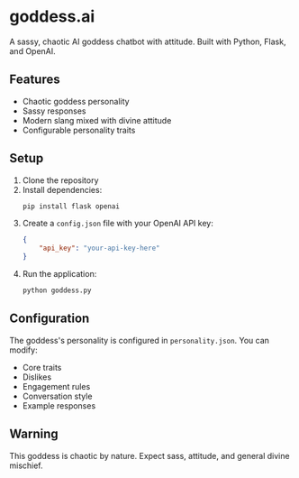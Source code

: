 # goddess.ai

A sassy, chaotic AI goddess chatbot with attitude. Built with Python, Flask, and OpenAI.

## Features

- Chaotic goddess personality
- Sassy responses
- Modern slang mixed with divine attitude
- Configurable personality traits

## Setup

1. Clone the repository
2. Install dependencies:
   ```bash
   pip install flask openai
   ```
3. Create a `config.json` file with your OpenAI API key:
   ```json
   {
       "api_key": "your-api-key-here"
   }
   ```
4. Run the application:
   ```bash
   python goddess.py
   ```

## Configuration

The goddess's personality is configured in `personality.json`. You can modify:
- Core traits
- Dislikes
- Engagement rules
- Conversation style
- Example responses

## Warning

This goddess is chaotic by nature. Expect sass, attitude, and general divine mischief.
